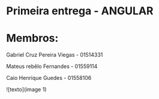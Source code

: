 # Primeira entrega - ANGULAR

# Membros:

Gabriel Cruz Pereira Viegas - 01514331

Mateus rebêlo Fernandes - 01559114

Caio Henrique Guedes - 01558106


 ![texto](image 1)
